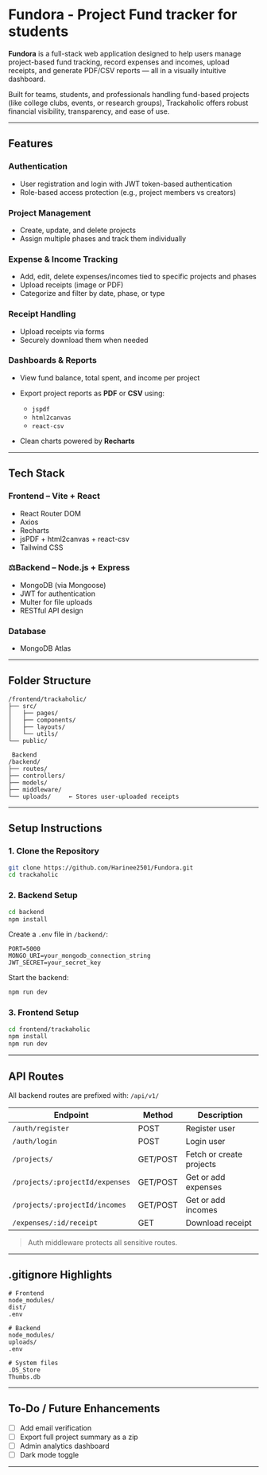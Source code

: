 #  Fundora - Project Fund tracker for students

**Fundora** is a full-stack web application designed to help users manage project-based fund tracking, record expenses and incomes, upload receipts, and generate PDF/CSV reports — all in a visually intuitive dashboard.

Built for teams, students, and professionals handling fund-based projects (like college clubs, events, or research groups), Trackaholic offers robust financial visibility, transparency, and ease of use.

---

## Features

### Authentication

* User registration and login with JWT token-based authentication
* Role-based access protection (e.g., project members vs creators)

### Project Management

* Create, update, and delete projects
* Assign multiple phases and track them individually

### Expense & Income Tracking

* Add, edit, delete expenses/incomes tied to specific projects and phases
* Upload receipts (image or PDF)
* Categorize and filter by date, phase, or type

### Receipt Handling

* Upload receipts via forms
* Securely download them when needed

### Dashboards & Reports

* View fund balance, total spent, and income per project
* Export project reports as **PDF** or **CSV** using:

  * `jspdf`
  * `html2canvas`
  * `react-csv`
* Clean charts powered by **Recharts**

---

## Tech Stack

### Frontend – Vite + React

* React Router DOM
* Axios
* Recharts
* jsPDF + html2canvas + react-csv
* Tailwind CSS

### ⚖Backend – Node.js + Express

* MongoDB (via Mongoose)
* JWT for authentication
* Multer for file uploads
* RESTful API design

### Database

* MongoDB Atlas

---

## Folder Structure

```
/frontend/trackaholic/
├── src/
│   ├── pages/
│   ├── components/
│   ├── layouts/
│   └── utils/
└── public/

 Backend
/backend/
├── routes/
├── controllers/
├── models/
├── middleware/
└── uploads/     ← Stores user-uploaded receipts
```

---

## Setup Instructions

### 1. Clone the Repository

```bash
git clone https://github.com/Harinee2501/Fundora.git
cd trackaholic
```

### 2. Backend Setup

```bash
cd backend
npm install
```

Create a `.env` file in `/backend/`:

```env
PORT=5000
MONGO_URI=your_mongodb_connection_string
JWT_SECRET=your_secret_key
```

Start the backend:

```bash
npm run dev
```

### 3. Frontend Setup

```bash
cd frontend/trackaholic
npm install
npm run dev
```

---

## API Routes

All backend routes are prefixed with: `/api/v1/`

| Endpoint                        | Method   | Description              |
| ------------------------------- | -------- | ------------------------ |
| `/auth/register`                | POST     | Register user            |
| `/auth/login`                   | POST     | Login user               |
| `/projects/`                    | GET/POST | Fetch or create projects |
| `/projects/:projectId/expenses` | GET/POST | Get or add expenses      |
| `/projects/:projectId/incomes`  | GET/POST | Get or add incomes       |
| `/expenses/:id/receipt`         | GET      | Download receipt         |

> Auth middleware protects all sensitive routes.

---

## .gitignore Highlights

```gitignore
# Frontend
node_modules/
dist/
.env

# Backend
node_modules/
uploads/
.env

# System files
.DS_Store
Thumbs.db
```

---

## To-Do / Future Enhancements

* [ ] Add email verification
* [ ] Export full project summary as a zip
* [ ] Admin analytics dashboard
* [ ] Dark mode toggle 

---
